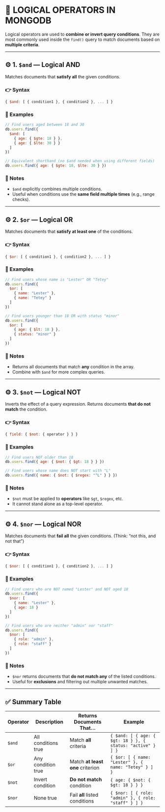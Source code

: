 # 🔗 LOGICAL OPERATORS IN MONGODB

Logical operators are used to **combine or invert query conditions**.
They are most commonly used inside the `find()` query to match documents based on **multiple criteria**.

---

## ⚙️ 1. `$and` — Logical AND

Matches documents that **satisfy all** the given conditions.

### 👉 Syntax

```js
{ $and: [ { condition1 }, { condition2 }, ... ] }
```

### 🧩 Examples

```js
// Find users aged between 18 and 30
db.users.find({
  $and: [
    { age: { $gte: 18 } },
    { age: { $lte: 30 } }
  ]
})

// Equivalent shorthand (no $and needed when using different fields)
db.users.find({ age: { $gte: 18, $lte: 30 } })
```

### 🧠 Notes

* `$and` explicitly combines multiple conditions.
* Useful when conditions use the **same field multiple times** (e.g., range checks).

---

## ⚙️ 2. `$or` — Logical OR

Matches documents that **satisfy at least one** of the conditions.

### 👉 Syntax

```js
{ $or: [ { condition1 }, { condition2 }, ... ] }
```

### 🧩 Examples

```js
// Find users whose name is "Lester" OR "Tetey"
db.users.find({
  $or: [
    { name: "Lester" },
    { name: "Tetey" }
  ]
})

// Find users younger than 18 OR with status "minor"
db.users.find({
  $or: [
    { age: { $lt: 18 } },
    { status: "minor" }
  ]
})
```

### 🧠 Notes

* Returns all documents that match **any** condition in the array.
* Combine with `$and` for more complex queries.

---

## ⚙️ 3. `$not` — Logical NOT

Inverts the effect of a query expression.
Returns documents **that do not match** the condition.

### 👉 Syntax

```js
{ field: { $not: { operator } } }
```

### 🧩 Examples

```js
// Find users NOT older than 18
db.users.find({ age: { $not: { $gt: 18 } } })

// Find users whose name does NOT start with "L"
db.users.find({ name: { $not: { $regex: "^L" } } })
```

### 🧠 Notes

* `$not` must be applied to **operators** like `$gt`, `$regex`, etc.
* It cannot stand alone as a top-level operator.

---

## ⚙️ 4. `$nor` — Logical NOR

Matches documents that **fail all** the given conditions.
(Think: “not this, and not that”)

### 👉 Syntax

```js
{ $nor: [ { condition1 }, { condition2 }, ... ] }
```

### 🧩 Examples

```js
// Find users who are NOT named "Lester" and NOT aged 18
db.users.find({
  $nor: [
    { name: "Lester" },
    { age: 18 }
  ]
})

// Find users who are neither "admin" nor "staff"
db.users.find({
  $nor: [
    { role: "admin" },
    { role: "staff" }
  ]
})
```

### 🧠 Notes

* `$nor` returns documents that **do not match any** of the listed conditions.
* Useful for **exclusions** and filtering out multiple unwanted matches.

---

## ✅ Summary Table

| Operator | Description         | Returns Documents That…          | Example                                                    |
| -------- | ------------------- | -------------------------------- | ---------------------------------------------------------- |
| `$and`   | All conditions true | Match **all** criteria           | `{ $and: [ { age: { $gt: 18 } }, { status: "active" } ] }` |
| `$or`    | Any condition true  | Match **at least one** criterion | `{ $or: [ { name: "Lester" }, { name: "Tetey" } ] }`       |
| `$not`   | Invert condition    | **Do not match** condition       | `{ age: { $not: { $gt: 18 } } }`                           |
| `$nor`   | None true           | Fail **all** listed conditions   | `{ $nor: [ { role: "admin" }, { role: "staff" } ] }`       |
